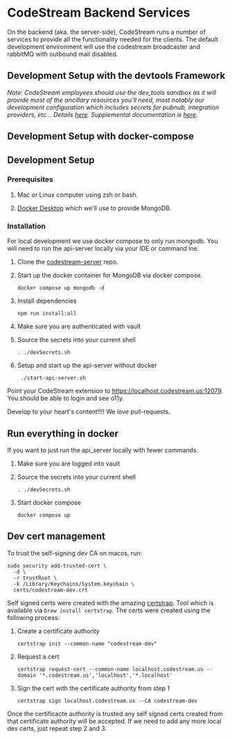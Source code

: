 # CodeStream Backend Services

On the backend (aka. the server-side), CodeStream runs a number of services to
provide all the functionality needed for the clients. The default development
environment will use the codestream broadcaster and rabbitMQ with outbound mail
disabled.

## Development Setup with the devtools Framework

_Note: CodeStream employees should use the dev_tools sandbox as it will provide
most of the ancillary resources you'll need, most notably our development
configuration which includes secrets for pubnub, integration providers, etc...
Details [here](docs/codestream-sandbox-setup.md). Supplemental documentation is
[here](docs/README.md)._

## Development Setup with docker-compose

## Development Setup

### Prerequisites

1. Mac or Linux computer using zsh or bash.

1. [Docker Desktop](https://www.docker.com/products/docker-desktop) which we'll
   use to provide MongoDB.

### Installation

For local development we use docker compose to only run mongodb. You will need to run the
api-server locally via your IDE or command lne.

1. Clone the [codestream-server](https://github.com/teamcodestream/codestream-server) repo.

1. Start up the docker container for MongoDB via docker compose.
   ```
   docker compose up mongodb -d
   ```
1. Install dependencies
   ```
   npm run install:all
   ```

1. Make sure you are authenticated with vault

1. Source the secrets into your current shell
   ```
   . ./devSecrets.sh
   ```

1. Setup and start up the api-server without docker
   ```
    ./start-api-server.sh
   ```

Point your CodeStream extension to https://localhost.codestream.us:12079. You should be able to
login and see o11y.

Develop to your heart's content!!!!  We _love_ pull-requests.

## Run everything in docker

If you want to just run the api_server locally with fewer commands.

1. Make sure you are logged into vault

1. Source the secrets into your current shell
   ```
   . ./devSecrets.sh
   ```
1. Start docker compose
   ```
   docker compose up
   ```

## Dev cert management

To trust the self-signing dev CA on macos, run:

   ```
   sudo security add-trusted-cert \
     -d \
     -r trustRoot \
     -k /Library/Keychains/System.keychain \
     certs/codestream-dev.crt
   ```


Self signed certs were created with the amazing [certstrap](https://github.com/square/certstrap).
Tool which is available via `brew install certstrap`. The certs were created using the following process:

1. Create a certificate authority

   ```
   certstrap init --common-name "codestream-dev"
   ```
1. Request a cert

   ```
   certstrap request-cert --common-name localhost.codestream.us --domain '*.codestream.us','localhost','*.localhost'
   ```
1. Sign the cert with the certificate authority from step 1

   ```
   certstrap sign localhost.codestream.us --CA codestream-dev
   ```

Once the certificacte authority is trusted any self signed certs created from
that certificate authority will be accepted. If we need to add any more local
dev certs, just repeat step 2 and 3.
